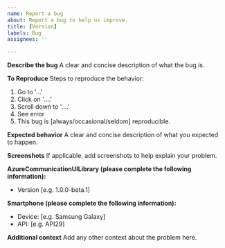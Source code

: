 ```yaml
---
name: Report a bug
about: Report a bug to help us improve.
title: [Version]
labels: Bug
assignees: ''

---
```


**Describe the bug**
A clear and concise description of what the bug is.

**To Reproduce**
Steps to reproduce the behavior:
1. Go to '...'
2. Click on '....'
3. Scroll down to '....'
4. See error
5. This bug is [always/occasional/seldom] reproducible. 

**Expected behavior**
A clear and concise description of what you expected to happen.

**Screenshots**
If applicable, add screenshots to help explain your problem.

**AzureCommunicationUILibrary (please complete the following information):**
 - Version [e.g. 1.0.0-beta.1]

**Smartphone (please complete the following information):**
 - Device: [e.g. Samsung Galaxy]
 - API: [e.g. API29]

**Additional context**
Add any other context about the problem here.
